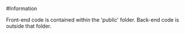 #Information

Front-end code is contained within the 'public' folder. Back-end code is outside that folder.
